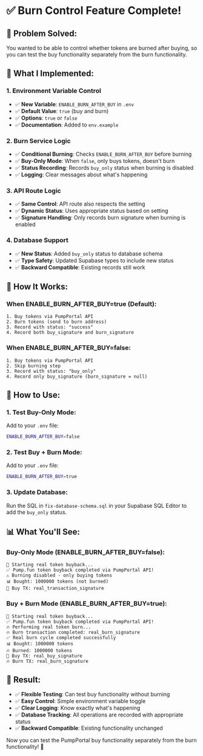 # ✅ Burn Control Feature Complete!

## 🎯 **Problem Solved:**

You wanted to be able to control whether tokens are burned after buying, so you can test the buy functionality separately from the burn functionality.

## 🔧 **What I Implemented:**

### 1. **Environment Variable Control**
- ✅ **New Variable**: `ENABLE_BURN_AFTER_BUY` in `.env`
- ✅ **Default Value**: `true` (buy and burn)
- ✅ **Options**: `true` or `false`
- ✅ **Documentation**: Added to `env.example`

### 2. **Burn Service Logic**
- ✅ **Conditional Burning**: Checks `ENABLE_BURN_AFTER_BUY` before burning
- ✅ **Buy-Only Mode**: When `false`, only buys tokens, doesn't burn
- ✅ **Status Recording**: Records `buy_only` status when burning is disabled
- ✅ **Logging**: Clear messages about what's happening

### 3. **API Route Logic**
- ✅ **Same Control**: API route also respects the setting
- ✅ **Dynamic Status**: Uses appropriate status based on setting
- ✅ **Signature Handling**: Only records burn signature when burning is enabled

### 4. **Database Support**
- ✅ **New Status**: Added `buy_only` status to database schema
- ✅ **Type Safety**: Updated Supabase types to include new status
- ✅ **Backward Compatible**: Existing records still work

## 🔄 **How It Works:**

### **When ENABLE_BURN_AFTER_BUY=true (Default):**
```
1. Buy tokens via PumpPortal API
2. Burn tokens (send to burn address)
3. Record with status: "success"
4. Record both buy_signature and burn_signature
```

### **When ENABLE_BURN_AFTER_BUY=false:**
```
1. Buy tokens via PumpPortal API
2. Skip burning step
3. Record with status: "buy_only"
4. Record only buy_signature (burn_signature = null)
```

## 🚀 **How to Use:**

### **1. Test Buy-Only Mode:**
Add to your `.env` file:
```bash
ENABLE_BURN_AFTER_BUY=false
```

### **2. Test Buy + Burn Mode:**
Add to your `.env` file:
```bash
ENABLE_BURN_AFTER_BUY=true
```

### **3. Update Database:**
Run the SQL in `fix-database-schema.sql` in your Supabase SQL Editor to add the `buy_only` status.

## 📊 **What You'll See:**

### **Buy-Only Mode (ENABLE_BURN_AFTER_BUY=false):**
```
🔄 Starting real token buyback...
✅ Pump.fun token buyback completed via PumpPortal API!
⚠️ Burning disabled - only buying tokens
📊 Bought: 1000000 tokens (not burned)
💸 Buy TX: real_transaction_signature
```

### **Buy + Burn Mode (ENABLE_BURN_AFTER_BUY=true):**
```
🔄 Starting real token buyback...
✅ Pump.fun token buyback completed via PumpPortal API!
🔥 Performing real token burn...
🔥 Burn transaction completed: real_burn_signature
✅ Real burn cycle completed successfully
📊 Bought: 1000000 tokens
🔥 Burned: 1000000 tokens
💸 Buy TX: real_buy_signature
🔥 Burn TX: real_burn_signature
```

## 🎉 **Result:**

- ✅ **Flexible Testing**: Can test buy functionality without burning
- ✅ **Easy Control**: Simple environment variable toggle
- ✅ **Clear Logging**: Know exactly what's happening
- ✅ **Database Tracking**: All operations are recorded with appropriate status
- ✅ **Backward Compatible**: Existing functionality unchanged

Now you can test the PumpPortal buy functionality separately from the burn functionality! 🚀
